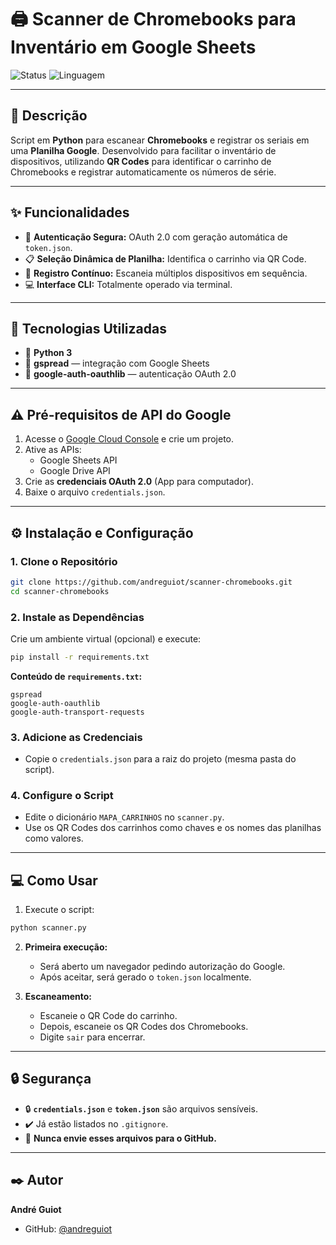 # 🖨️ Scanner de Chromebooks para Inventário em Google Sheets

![Status](https://img.shields.io/badge/status-funcional-green)
![Linguagem](https://img.shields.io/badge/python-3.x-blue)

---

## 📖 Descrição

Script em **Python** para escanear **Chromebooks** e registrar os seriais em uma **Planilha Google**. Desenvolvido para facilitar o inventário de dispositivos, utilizando **QR Codes** para identificar o carrinho de Chromebooks e registrar automaticamente os números de série.

---

## ✨ Funcionalidades

- 🔐 **Autenticação Segura:** OAuth 2.0 com geração automática de `token.json`.
- 📋 **Seleção Dinâmica de Planilha:** Identifica o carrinho via QR Code.
- 🔁 **Registro Contínuo:** Escaneia múltiplos dispositivos em sequência.
- 💻 **Interface CLI:** Totalmente operado via terminal.

---

## 🚀 Tecnologias Utilizadas

- 🐍 **Python 3**
- 📄 **gspread** — integração com Google Sheets
- 🔐 **google-auth-oauthlib** — autenticação OAuth 2.0

---

## ⚠️ Pré-requisitos de API do Google

1. Acesse o [Google Cloud Console](https://console.cloud.google.com/) e crie um projeto.
2. Ative as APIs:
   - Google Sheets API
   - Google Drive API
3. Crie as **credenciais OAuth 2.0** (App para computador).
4. Baixe o arquivo `credentials.json`.

---

## ⚙️ Instalação e Configuração

### 1. Clone o Repositório
```bash
git clone https://github.com/andreguiot/scanner-chromebooks.git
cd scanner-chromebooks
```

### 2. Instale as Dependências
Crie um ambiente virtual (opcional) e execute:
```bash
pip install -r requirements.txt
```

**Conteúdo de `requirements.txt`:**
```
gspread
google-auth-oauthlib
google-auth-transport-requests
```

### 3. Adicione as Credenciais
- Copie o `credentials.json` para a raiz do projeto (mesma pasta do script).

### 4. Configure o Script
- Edite o dicionário `MAPA_CARRINHOS` no `scanner.py`.
- Use os QR Codes dos carrinhos como chaves e os nomes das planilhas como valores.

---

## 💻 Como Usar

1. Execute o script:
```bash
python scanner.py
```

2. **Primeira execução:**
   - Será aberto um navegador pedindo autorização do Google.
   - Após aceitar, será gerado o `token.json` localmente.

3. **Escaneamento:**
   - Escaneie o QR Code do carrinho.
   - Depois, escaneie os QR Codes dos Chromebooks.
   - Digite `sair` para encerrar.

---

## 🔒 Segurança

- 🔒 **`credentials.json`** e **`token.json`** são arquivos sensíveis.
- ✔️ Já estão listados no `.gitignore`.
- 🚫 **Nunca envie esses arquivos para o GitHub.**

---

## ✒️ Autor

**André Guiot**

- GitHub: [@andreguiot](https://github.com/andreguiot)
